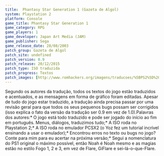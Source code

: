 ```yaml
---
title:  Phantasy Star Generation 1 (Gazeta de Algol)
system: Playstation 2
platform: Console
game_title: Phantasy Star Generation 1
game_category: RPG
game_players: 1
game_developer: Japan Art Media (JAM)
game_publisher: Sega
game_release_date: 28/08/2003
patch_group: Gazeta de Algol
patch_site: undefined
patch_version: 0.9
patch_release: 20/12/2015
patch_type: ISO traduzida
patch_progress: Textos
patch_images: [http://www.romhackers.org/imagens/traducoes/%5BPS2%5D%20Phantasy%20Star%20Generation%201%20-%20Gazeta%20de%20Algol%20-%201.jpg,http://www.romhackers.org/imagens/traducoes/%5BPS2%5D%20Phantasy%20Star%20Generation%201%20-%20Gazeta%20de%20Algol%20-%202.jpg,http://www.romhackers.org/imagens/traducoes/%5BPS2%5D%20Phantasy%20Star%20Generation%201%20-%20Gazeta%20de%20Algol%20-%203.jpg]
---
```

Segundo os autores da tradução, todos os textos do jogo estão traduzidos e acentuados, e as mensagens em forma de gráfico foram editadas. Apesar de tudo do jogo estar traduzido, a tradução ainda precisa passar por uma revisão geral para que todos os seus pequenos bugs possam ser corrigidos (isso explica o fato da versão da tradução ser 0.9 em vez de 1.0).Palavras dos autores:* O jogo está todo traduzido e pode ser jogado do início ao fim em português. Menus, diálogos, traduzimos tudo;* A ISO roda no Playstation 2;* A ISO roda no emulador PCSX2 (o Yoz fez um tutorial incrível ensinando a usar o emulador);* Encontrou erros no texto ou bugs no jogo? Conte para mim para eu acertar na próxima versão;* Segui a nomenclatura do PS1 original o máximo possível, então Noah é Noah mesmo e as magias estão no estilo Fogo 1, 2 e 3, em vez de Flare, GiFlare e sei-lá-o-que-Flare.